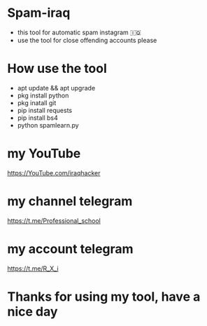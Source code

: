 # Spam-iraq
* this tool for automatic spam instagram 🇮🇶
* use the tool for close offending accounts please 

# How use the tool

* apt update && apt upgrade
* pkg install python
* pkg inatall git
* pip install requests
* pip install bs4
* python spamlearn.py

# my YouTube 
https://YouTube.com/iraqhacker

# my channel telegram
https://t.me/Professional_school

# my account telegram
https://t.me/R_X_i

# Thanks for using my tool, have a nice day
